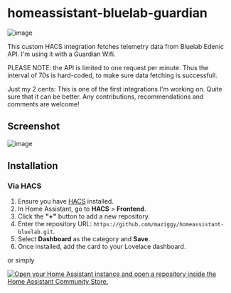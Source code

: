 # homeassistant-bluelab-guardian

![image](https://github.com/user-attachments/assets/9ca9d4ae-6a67-46b0-a47a-b5b9bf627586)

This custom HACS integration fetches telemetry data from Bluelab Edenic API. I'm using it with a Guardian Wifi.

PLEASE NOTE: the API is limited to one request per minute. Thus the interval of 70s is hard-coded, to make sure data fetching is successfull.

Just my 2 cents: This is one of the first integrations I'm working on. Quite sure that it can be better. Any contributions, recommendations and comments are welcome!

## Screenshot 

![image](https://github.com/user-attachments/assets/3a892a36-6592-4f7d-aca9-0d00e5ee84e9)

## Installation

### Via HACS

1. Ensure you have [HACS](https://hacs.xyz/) installed.
2. In Home Assistant, go to **HACS** > **Frontend**.
3. Click the **"+"** button to add a new repository.
4. Enter the repository URL: `https://github.com/maziggy/homeassistant-bluelab.git`.
5. Select **Dashboard** as the category and **Save**.
6. Once installed, add the card to your Lovelace dashboard.

or simply

[![Open your Home Assistant instance and open a repository inside the Home Assistant Community Store.](https://my.home-assistant.io/badges/hacs_repository.svg)](https://my.home-assistant.io/redirect/hacs_repository/?owner=maziggy&repository=homeassistant-bluelab&category=integration)
